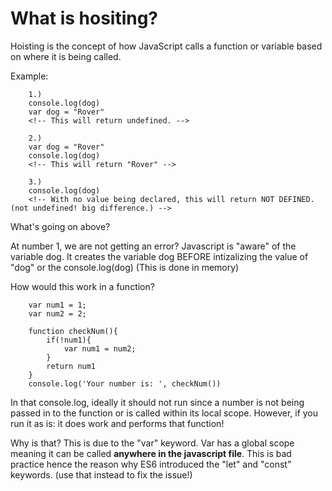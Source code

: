 # What is hositing?

Hoisting is the concept of how JavaScript calls a function or variable based on where it is being called. 

Example:

        1.)
        console.log(dog)
        var dog = "Rover"
        <!-- This will return undefined. -->

        2.)
        var dog = "Rover"
        console.log(dog)
        <!-- This will return "Rover" -->

        3.)
        console.log(dog)
        <!-- With no value being declared, this will return NOT DEFINED. (not undefined! big difference.) -->

What's going on above? 

At number 1, we are not getting an error? Javascript is "aware" of the variable dog. It creates the variable dog BEFORE intizalizing the value of "dog" or the console.log(dog) 
(This is done in memory)


How would this work in a function?

        var num1 = 1;
        var num2 = 2;

        function checkNum(){
            if(!num1){
                var num1 = num2;
            }
            return num1
        }
        console.log('Your number is: ', checkNum())


In that console.log, ideally it should not run since a number is not being passed in to the function or is called within its local scope. However, if you run it as is: it does work and performs that function!

Why is that? This is due to the "var" keyword. Var has a global scope meaning it can be called **anywhere in the javascript file**. This is bad practice hence the reason why ES6 introduced the "let" and "const" keywords. (use that instead to fix the issue!)
